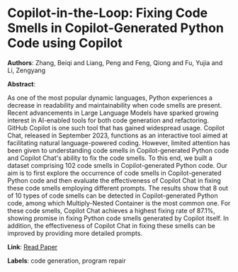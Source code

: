 # Copilot-in-the-Loop: Fixing Code Smells in Copilot-Generated Python Code using Copilot

**Authors**: Zhang, Beiqi and Liang, Peng and Feng, Qiong and Fu, Yujia and Li, Zengyang

**Abstract**:

As one of the most popular dynamic languages, Python experiences a decrease in readability and maintainability when code smells are present. Recent advancements in Large Language Models have sparked growing interest in AI-enabled tools for both code generation and refactoring. GitHub Copilot is one such tool that has gained widespread usage. Copilot Chat, released in September 2023, functions as an interactive tool aimed at facilitating natural language-powered coding. However, limited attention has been given to understanding code smells in Copilot-generated Python code and Copilot Chat's ability to fix the code smells. To this end, we built a dataset comprising 102 code smells in Copilot-generated Python code. Our aim is to first explore the occurrence of code smells in Copilot-generated Python code and then evaluate the effectiveness of Copilot Chat in fixing these code smells employing different prompts. The results show that 8 out of 10 types of code smells can be detected in Copilot-generated Python code, among which Multiply-Nested Container is the most common one. For these code smells, Copilot Chat achieves a highest fixing rate of 87.1\%, showing promise in fixing Python code smells generated by Copilot itself. In addition, the effectiveness of Copilot Chat in fixing these smells can be improved by providing more detailed prompts.

**Link**: [Read Paper](https://doi.org/10.1145/3691620.3695290)

**Labels**: code generation, program repair
